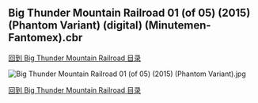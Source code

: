 ## Big Thunder Mountain Railroad 01 (of 05) (2015) (Phantom Variant) (digital) (Minutemen-Fantomex).cbr


[回到 Big Thunder Mountain Railroad 目录](https://github.com/alicewish/markdown/blob/master/series/Big-Thunder-Mountain-Railroad.md)


![Big Thunder Mountain Railroad 01 (of 05) (2015) (Phantom Variant).jpg](https://wx1.sinaimg.cn/large/6a9fdecaly1ft6j1n02efj21kw2ed4qp.jpg)

[回到 Big Thunder Mountain Railroad 目录](https://github.com/alicewish/markdown/blob/master/series/Big-Thunder-Mountain-Railroad.md)


